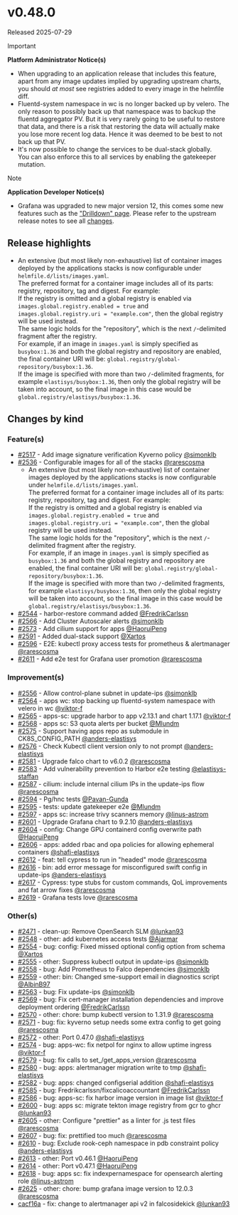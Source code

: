 # v0.48.0

Released 2025-07-29
<!-- -->
> [!IMPORTANT]
> **Platform Administrator Notice(s)**
> - When upgrading to an application release that includes this feature, apart from any image updates implied by upgrading upstream charts, you should _at most_ see registries added to every image in the helmfile diff.
> - Fluentd-system namespace in wc is no longer backed up by velero. The only reason to possibly back up that namespace was to backup the fluentd aggregator PV. But it is very rarely going to be useful to restore that data, and there is a risk that restoring the data will actually make you lose more recent log data. Hence it was deemed to be best to not back up that PV.
> - It's now possible to change the services to be dual-stack globally.<br>You can also enforce this to all services by enabling the gatekeeper mutation.
<!-- -->
> [!NOTE]
> **Application Developer Notice(s)**
> - Grafana was upgraded to new major version 12, this comes some new features such as the ["Drilldown" page](https://grafana.com/blog/2025/02/20/grafana-drilldown-apps-the-improved-queryless-experience-formerly-known-as-the-explore-apps/). Please refer to the upstream release notes to see all [changes](https://grafana.com/docs/grafana/latest/whatsnew/whats-new-in-v12-0/).

## Release highlights

- An extensive (but most likely non-exhaustive) list of container images deployed by the applications stacks is now configurable under `helmfile.d/lists/images.yaml`.<br>The preferred format for a container image includes all of its parts: registry, repository, tag and digest. For example:<br>If the registry is omitted and a global registry is enabled via `images.global.registry.enabled = true` and `images.global.registry.uri = "example.com"`, then the global registry will be used instead.<br>The same logic holds for the "repository", which is the next `/`-delimited fragment after the registry.<br>For example, if an image in `images.yaml` is simply specified as `busybox:1.36` and both the global registry and repository are enabled, the final container URI will be: `global.registry/global-repository/busybox:1.36`.<br>If the image is specified with more than two `/`-delimited fragments, for example `elastisys/busybox:1.36`, then only the global registry will be taken into account, so the final image in this case would be `global.registry/elastisys/busybox:1.36`.

## Changes by kind

### Feature(s)

- [#2517](https://github.com/elastisys/compliantkubernetes-apps/pull/2517) - Add image signature verification Kyverno policy [@simonklb](https://github.com/simonklb)
- [#2536](https://github.com/elastisys/compliantkubernetes-apps/pull/2536) - Configurable images for all of the stacks [@rarescosma](https://github.com/rarescosma)
  - An extensive (but most likely non-exhaustive) list of container images deployed by the applications stacks is now configurable under `helmfile.d/lists/images.yaml`.<br>The preferred format for a container image includes all of its parts: registry, repository, tag and digest. For example:<br>If the registry is omitted and a global registry is enabled via `images.global.registry.enabled = true` and `images.global.registry.uri = "example.com"`, then the global registry will be used instead.<br>The same logic holds for the "repository", which is the next `/`-delimited fragment after the registry.<br>For example, if an image in `images.yaml` is simply specified as `busybox:1.36` and both the global registry and repository are enabled, the final container URI will be: `global.registry/global-repository/busybox:1.36`.<br>If the image is specified with more than two `/`-delimited fragments, for example `elastisys/busybox:1.36`, then only the global registry will be taken into account, so the final image in this case would be `global.registry/elastisys/busybox:1.36`.
- [#2544](https://github.com/elastisys/compliantkubernetes-apps/pull/2544) - harbor-restore command added [@FredrikCarlssn](https://github.com/FredrikCarlssn)
- [#2566](https://github.com/elastisys/compliantkubernetes-apps/pull/2566) - Add Cluster Autoscaler alerts [@simonklb](https://github.com/simonklb)
- [#2573](https://github.com/elastisys/compliantkubernetes-apps/pull/2573) - Add cilium support for apps [@HaoruiPeng](https://github.com/HaoruiPeng)
- [#2591](https://github.com/elastisys/compliantkubernetes-apps/pull/2591) - Added dual-stack support [@Xartos](https://github.com/Xartos)
- [#2596](https://github.com/elastisys/compliantkubernetes-apps/pull/2596) - E2E: kubectl proxy access tests for prometheus & alertmanager [@rarescosma](https://github.com/rarescosma)
- [#2611](https://github.com/elastisys/compliantkubernetes-apps/pull/2611) - Add e2e test for Grafana user promotion [@rarescosma](https://github.com/rarescosma)

### Improvement(s)

- [#2556](https://github.com/elastisys/compliantkubernetes-apps/pull/2556) - Allow control-plane subnet in update-ips [@simonklb](https://github.com/simonklb)
- [#2564](https://github.com/elastisys/compliantkubernetes-apps/pull/2564) - apps wc: stop backing up fluentd-system namespace with velero in wc [@viktor-f](https://github.com/viktor-f)
- [#2565](https://github.com/elastisys/compliantkubernetes-apps/pull/2565) - apps-sc: upgrade harbor to app v2.13.1 and chart 1.17.1 [@viktor-f](https://github.com/viktor-f)
- [#2568](https://github.com/elastisys/compliantkubernetes-apps/pull/2568) - apps sc: S3 quota alerts per bucket [@Mlundm](https://github.com/Mlundm)
- [#2575](https://github.com/elastisys/compliantkubernetes-apps/pull/2575) - Support having apps repo as submodule in CK8S_CONFIG_PATH [@anders-elastisys](https://github.com/anders-elastisys)
- [#2576](https://github.com/elastisys/compliantkubernetes-apps/pull/2576) - Check Kubectl client version only to not prompt [@anders-elastisys](https://github.com/anders-elastisys)
- [#2581](https://github.com/elastisys/compliantkubernetes-apps/pull/2581) - Upgrade falco chart to v6.0.2 [@rarescosma](https://github.com/rarescosma)
- [#2583](https://github.com/elastisys/compliantkubernetes-apps/pull/2583) - Add vulnerability prevention to Harbor e2e testing [@elastisys-staffan](https://github.com/elastisys-staffan)
- [#2587](https://github.com/elastisys/compliantkubernetes-apps/pull/2587) - cilium: include internal cilium IPs in the update-ips flow [@rarescosma](https://github.com/rarescosma)
- [#2594](https://github.com/elastisys/compliantkubernetes-apps/pull/2594) - Pg/hnc tests [@Pavan-Gunda](https://github.com/Pavan-Gunda)
- [#2595](https://github.com/elastisys/compliantkubernetes-apps/pull/2595) - tests: update gatekeeper e2e [@Mlundm](https://github.com/Mlundm)
- [#2597](https://github.com/elastisys/compliantkubernetes-apps/pull/2597) - apps sc: increase trivy scanners memory [@linus-astrom](https://github.com/linus-astrom)
- [#2601](https://github.com/elastisys/compliantkubernetes-apps/pull/2601) - Upgrade Grafana chart to 9.2.10 [@anders-elastisys](https://github.com/anders-elastisys)
- [#2604](https://github.com/elastisys/compliantkubernetes-apps/pull/2604) - config: Change GPU containerd config overwrite path [@HaoruiPeng](https://github.com/HaoruiPeng)
- [#2606](https://github.com/elastisys/compliantkubernetes-apps/pull/2606) - apps: added rbac and opa policies for allowing ephemeral containers [@shafi-elastisys](https://github.com/shafi-elastisys)
- [#2612](https://github.com/elastisys/compliantkubernetes-apps/pull/2612) - feat: tell cypress to run in "headed" mode [@rarescosma](https://github.com/rarescosma)
- [#2616](https://github.com/elastisys/compliantkubernetes-apps/pull/2616) - bin: add error message for misconfigured swift config in update-ips [@anders-elastisys](https://github.com/anders-elastisys)
- [#2617](https://github.com/elastisys/compliantkubernetes-apps/pull/2617) - Cypress: type stubs for custom commands, QoL improvements and fat arrow fixes [@rarescosma](https://github.com/rarescosma)
- [#2619](https://github.com/elastisys/compliantkubernetes-apps/pull/2619) - Grafana tests love [@rarescosma](https://github.com/rarescosma)

### Other(s)

- [#2471](https://github.com/elastisys/compliantkubernetes-apps/pull/2471) - clean-up: Remove OpenSearch SLM [@lunkan93](https://github.com/lunkan93)
- [#2548](https://github.com/elastisys/compliantkubernetes-apps/pull/2548) - other: add kubernetes access tests [@Ajarmar](https://github.com/Ajarmar)
- [#2554](https://github.com/elastisys/compliantkubernetes-apps/pull/2554) - bug: config: Fixed missed optional config option from schema [@Xartos](https://github.com/Xartos)
- [#2555](https://github.com/elastisys/compliantkubernetes-apps/pull/2555) - other: Suppress kubectl output in update-ips [@simonklb](https://github.com/simonklb)
- [#2558](https://github.com/elastisys/compliantkubernetes-apps/pull/2558) - bug: Add Prometheus to Falco dependencies [@simonklb](https://github.com/simonklb)
- [#2559](https://github.com/elastisys/compliantkubernetes-apps/pull/2559) - other: bin: Changed sme-support email in diagnostics script [@AlbinB97](https://github.com/AlbinB97)
- [#2563](https://github.com/elastisys/compliantkubernetes-apps/pull/2563) - bug: Fix update-ips [@simonklb](https://github.com/simonklb)
- [#2569](https://github.com/elastisys/compliantkubernetes-apps/pull/2569) - bug: Fix cert-manager installation dependencies and improve deployment ordering [@FredrikCarlssn](https://github.com/FredrikCarlssn)
- [#2570](https://github.com/elastisys/compliantkubernetes-apps/pull/2570) - other: chore: bump kubectl version to 1.31.9 [@rarescosma](https://github.com/rarescosma)
- [#2571](https://github.com/elastisys/compliantkubernetes-apps/pull/2571) - bug: fix: kyverno setup needs some extra config to get going [@rarescosma](https://github.com/rarescosma)
- [#2572](https://github.com/elastisys/compliantkubernetes-apps/pull/2572) - other: Port 0.47.0 [@shafi-elastisys](https://github.com/shafi-elastisys)
- [#2574](https://github.com/elastisys/compliantkubernetes-apps/pull/2574) - bug: apps-wc: fix netpol for nginx to allow uptime ingress [@viktor-f](https://github.com/viktor-f)
- [#2579](https://github.com/elastisys/compliantkubernetes-apps/pull/2579) - bug: fix calls to set_/get_apps_version [@rarescosma](https://github.com/rarescosma)
- [#2580](https://github.com/elastisys/compliantkubernetes-apps/pull/2580) - bug: apps: alertmanager migration write to tmp [@shafi-elastisys](https://github.com/shafi-elastisys)
- [#2582](https://github.com/elastisys/compliantkubernetes-apps/pull/2582) - bug: apps: changed configserial addition [@shafi-elastisys](https://github.com/shafi-elastisys)
- [#2585](https://github.com/elastisys/compliantkubernetes-apps/pull/2585) - bug: Fredrikcarlssn/fixcalicoaccountant [@FredrikCarlssn](https://github.com/FredrikCarlssn)
- [#2586](https://github.com/elastisys/compliantkubernetes-apps/pull/2586) - bug: apps-sc: fix harbor image version in image list [@viktor-f](https://github.com/viktor-f)
- [#2600](https://github.com/elastisys/compliantkubernetes-apps/pull/2600) - bug: apps sc: migrate tekton image registry from gcr to ghcr [@lunkan93](https://github.com/lunkan93)
- [#2605](https://github.com/elastisys/compliantkubernetes-apps/pull/2605) - other: Configure "prettier" as a linter for .js test files [@rarescosma](https://github.com/rarescosma)
- [#2607](https://github.com/elastisys/compliantkubernetes-apps/pull/2607) - bug: fix: prettified too much [@rarescosma](https://github.com/rarescosma)
- [#2610](https://github.com/elastisys/compliantkubernetes-apps/pull/2610) - bug: Exclude rook-ceph namespace in pdb constraint policy [@anders-elastisys](https://github.com/anders-elastisys)
- [#2613](https://github.com/elastisys/compliantkubernetes-apps/pull/2613) - other: Port v0.46.1 [@HaoruiPeng](https://github.com/HaoruiPeng)
- [#2614](https://github.com/elastisys/compliantkubernetes-apps/pull/2614) - other: Port v0.47.1 [@HaoruiPeng](https://github.com/HaoruiPeng)
- [#2618](https://github.com/elastisys/compliantkubernetes-apps/pull/2618) - bug: apps sc: fix indexpernamespace for opensearch alerting role [@linus-astrom](https://github.com/linus-astrom)
- [#2625](https://github.com/elastisys/compliantkubernetes-apps/pull/2625) - other: chore: bump grafana image version to 12.0.3 [@rarescosma](https://github.com/rarescosma)
- [cacf16a](https://github.com/elastisys/compliantkubernetes-apps/pull/2626/commits/cacf16a3bf30cfea3880d3d2526102e49e2aeb72) - fix: change to alertmanager api v2 in falcosidekick [@lunkan93](https://github.com/lunkan93)

